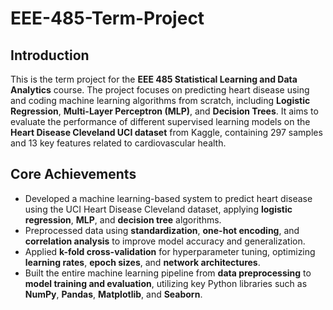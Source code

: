 # EEE-485-Term-Project
## Introduction
This is the term project for the **EEE 485 Statistical Learning and Data Analytics** course. The project focuses on predicting heart disease using and coding machine learning algorithms from scratch, including **Logistic Regression**, **Multi-Layer Perceptron (MLP)**, and **Decision Trees**. It aims to evaluate the performance of different supervised learning models on the **Heart Disease Cleveland UCI dataset** from Kaggle, containing 297 samples and 13 key features related to cardiovascular health.


## Core Achievements
- Developed a machine learning-based system to predict heart disease using the UCI Heart Disease Cleveland dataset, applying **logistic regression**, **MLP**, and **decision tree** algorithms.
- Preprocessed data using **standardization**, **one-hot encoding**, and **correlation analysis** to improve model accuracy and generalization.
- Applied **k-fold cross-validation** for hyperparameter tuning, optimizing **learning rates**, **epoch sizes**, and **network architectures**.
- Built the entire machine learning pipeline from **data preprocessing** to **model training and evaluation**, utilizing key Python libraries such as **NumPy**, **Pandas**, **Matplotlib**, and **Seaborn**.

  

